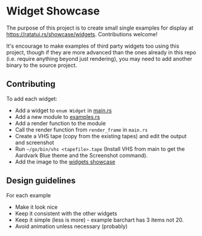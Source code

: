 # Widget Showcase

The purpose of this project is to create small single examples for display at
<https://ratatui.rs/showcase/widgets>. Contributions welcome!

It's encourage to make examples of third party widgets too using this project, though if they are
more advanced than the ones already in this repo (i.e. require anything beyond just rendering), you
may need to add another binary to the source project.

## Contributing

To add each widget:

- Add a widget to `enum Widget` in [main.rs](./src/main.rs)
- Add a new module to [examples.rs](./src/examples.rs)
- Add a render function to the module
- Call the render function from `render_frame` in `main.rs`
- Create a VHS tape (copy from the existing tapes) and edit the output and screenshot
- Run `~/go/bin/vhs <tapefile>.tape` (Install VHS from main to get the Aardvark Blue theme and the
  Screenshot command).
- Add the image to the [widgets showcase](../../../src/content/docs/showcase/widgets.mdx)

## Design guidelines

For each example

- Make it look nice
- Keep it consistent with the other widgets
- Keep it simple (less is more) - example barchart has 3 items not 20.
- Avoid animation unless necessary (probably)
